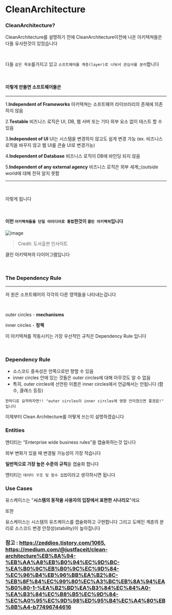 # CleanArchitecture

### CleanArchitecture?

CleanArchitecture를 설명하기 전에 CleanArchitecture이전에 나온 아키텍쳐들은 다들 유사한것이 있었습니다

<br>

다들 `같은 목표`를가지고 있고 `소프트웨어를 계층(layer)로 나눠서 관심사를 분리`합니다

<br>

#### 이렇게 만들면 소프트웨어들은

<hr>

1.**Independent of Frameworks** 아키텍쳐는 소프트웨어 라이브러리의 존재에 의존하지 않음

2.**Testable** 비즈니스 로직은 UI, DB, 웹 서버 또는 기타 외부 요소 없이 테스트 할 수 있음

3.**Independent of UI** UI는 시스템을 변경하지 않고도 쉽게 변경 가능 (ex. 비즈니스 로직을 바꾸지 않고 웹 UI를 콘솔 UI로 변경가능)

4.**Independent of Database** 비즈니스 로직이 DB에 바인딩 되지 않음

5.**Independent of any external agency** 비즈니스 로직은 외부 세계;;(outside world에 대해 전혀 알지 못함
<hr>

<br>

이렇게 됩니다

<br>

#### 이런 `아키텍쳐들을 단일 아이디어로 통합`한것이 `클린 아키텍쳐`입니다

![image](https://user-images.githubusercontent.com/81547954/162181149-683b4748-3179-4805-a035-f983f7c562c2.png)
> Credit: 도서출판 인사이트

클린 아키텍쳐의 다이어그램입니다

<br>

### The Dependency Rule

<hr>

저 원은 소프트웨어의 각각의 다른 영역들을 나타내는겁니다

<br>

outer circles - **mechanisms**

inner circles - **정책**

이 아키텍쳐를 작동시키는 가장 우선적인 규칙은 Dependency Rule 입니다

<br>

### Dependency Rule

* 소스코드 중속성은 안쪽으로만 향할 수 있음
* inner circles 안에 있는 것들은 outer circles에 대해 아무것도 알 수 없음
* 특히, outer circles에 선언된 이름은 inner circles에서 언급해서는 안됩니다 (함수, 클래스 등등)

```
한마디로 요약하자면!! "outer circles이 inner circles에 영향 안미쳤으면 좋겠음!" 입니다
```

이제부터 Clean Architecture를 어떻게 쓰는지 설명하겠습니다

### Entities

엔티티는 "Enterprise wide business rules"을 캡슐화하는것 입니다

외부 변화가 있을 때 변경될 가능성이 가장 적습니다 

**일반적으로 가장 높은 수준의 규칙**을 캡슐화 합니다

엔티티는 `데이터 구조 및 함수 집합`이라고 생각하시면 됩니다

### Use Cases

유스케이스는 "**시스템의 동작을 사용자의 입장에서 표현한 시나리오**"에요

또한 

유스케이스는 시스템의 유즈케이스를 캡슐화하고 구현합니다 그리고 도메인 계층의 분리로 소스코드 변경 안정성(stability)이 높아집니다

### 참고 : https://zeddios.tistory.com/1065, <br> https://medium.com/@justfaceit/clean-architecture%EB%8A%94-%EB%AA%A8%EB%B0%94%EC%9D%BC-%EA%B0%9C%EB%B0%9C%EC%9D%84-%EC%96%B4%EB%96%BB%EA%B2%8C-%EB%8F%84%EC%99%80%EC%A3%BC%EB%8A%94%EA%B0%80-1-%EA%B2%BD%EA%B3%84%EC%84%A0-%EA%B3%84%EC%B8%B5%EC%9D%84-%EC%A0%95%EC%9D%98%ED%95%B4%EC%A4%80%EB%8B%A4-b77496744616
